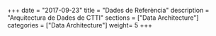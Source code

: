 +++
date        = "2017-09-23"
title       = "Dades de Referència"
description = "Arquitectura de Dades de CTTI"
sections    = ["Data Architecture"]
categories  = ["Data Architecture"]
weight= 5
+++


<div style="width:50%">
  <p id="definicio"></p>
  <table id="detallDades" style="width:100%">
          
  </table>
</div>

 <script type="text/javascript">

    var dades = JSON.parse(localStorage.getItem('data'));


    var body = document.getElementsByTagName("body")[0];

    var definicio = document.getElementById("definicio");
    
    var textDeficicio = document.createTextNode(dades[16]);
    definicio.appendChild(textDeficicio);

    body.appendChild(definicio);

    var metadatos = ["Òrgan Responsable","Òrgan propietari","Origen","Darrera Actualització","Període Actualització","Classificació funcional","Agrupació temàtica","Tipus","Visibilitat","Nivell de seguretat","Nivell de qualitat","Identificador, Nom i Descripció","Descàrrega"];


    tabla = document.getElementById("detallDades");
    var tblBody = document.createElement("tbody");
    var tblThead = document.createElement("thead");


    var hilera = document.createElement("tr");
   
    var celda = document.createElement("th");
    var textoCelda =  document.createTextNode("metadades");
    celda.appendChild(textoCelda);
    hilera.appendChild(celda);

    var celda2 = document.createElement("th");
    var textoCelda2 =  document.createTextNode("definició");
    celda2.appendChild(textoCelda2);
    hilera.appendChild(celda2);

    tblThead.appendChild(hilera);


     // Crea las celdas
     for (var i = 0; i < 12; i++) {
      // Crea las hileras de la tabla
      hilera = document.createElement("tr");

      for (var j = 0; j < 2; j++) {
        // Crea un elemento <td> y un nodo de texto, haz que el nodo de
        // texto sea el contenido de <td>, ubica el elemento <td> al final
        // de la hilera de la tabla
        if(j==0){
          celda = document.createElement("td");
          textoCelda = document.createTextNode(metadatos[i]);
          celda.appendChild(textoCelda);
          hilera.appendChild(celda);
        }
        else{
          celda = document.createElement("td");
          textoCelda = document.createTextNode(dades[i+3]);
          celda.appendChild(textoCelda);
          hilera.appendChild(celda);
        }
      }

      // agrega la hilera al final de la tabla (al final del elemento tblbody)
      tblBody.appendChild(hilera);
    }


    hilera = document.createElement("tr");
   
    celda = document.createElement("td");
    textoCelda =  document.createTextNode("descàrrega");
    celda.appendChild(textoCelda);
    hilera.appendChild(celda);

    celda = document.createElement("td");
    var link = document.createElement('a');
    link.setAttribute('href', './entitats/' + dades[15]);
    link.innerHTML = dades[15];
    celda.appendChild(link);
    hilera.appendChild(celda);

    tblBody.appendChild(hilera);


    // posiciona el <tbody> debajo del elemento <table>

    tabla.appendChild(tblThead);
    tabla.appendChild(tblBody);
    // appends <table> into <body>
    body.appendChild(tabla);
</script>

